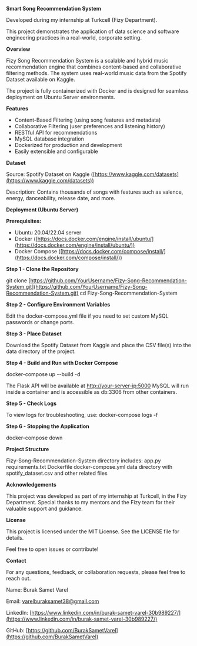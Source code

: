 **Smart Song Recommendation System**

Developed during my internship at Turkcell (Fizy Department).

This project demonstrates the application of data science and software engineering practices in a real-world, corporate setting.

**Overview**

Fizy Song Recommendation System is a scalable and hybrid music recommendation engine that combines content-based and collaborative filtering methods. The system uses real-world music data from the Spotify Dataset available on Kaggle.

The project is fully containerized with Docker and is designed for seamless deployment on Ubuntu Server environments.

**Features**

* Content-Based Filtering (using song features and metadata)
* Collaborative Filtering (user preferences and listening history)
* RESTful API for recommendations
* MySQL database integration
* Dockerized for production and development
* Easily extensible and configurable

**Dataset**

Source: Spotify Dataset on Kaggle ([https://www.kaggle.com/datasets](https://www.kaggle.com/datasets))

Description: Contains thousands of songs with features such as valence, energy, danceability, release date, and more.

**Deployment (Ubuntu Server)**

**Prerequisites:**

* Ubuntu 20.04/22.04 server
* Docker ([https://docs.docker.com/engine/install/ubuntu/](https://docs.docker.com/engine/install/ubuntu/))
* Docker Compose ([https://docs.docker.com/compose/install/](https://docs.docker.com/compose/install/))

**Step 1 - Clone the Repository**

git clone [https://github.com/YourUsername/Fizy-Song-Recommendation-System.git](https://github.com/YourUsername/Fizy-Song-Recommendation-System.git)
cd Fizy-Song-Recommendation-System

**Step 2 - Configure Environment Variables**

Edit the docker-compose.yml file if you need to set custom MySQL passwords or change ports.

**Step 3 - Place Dataset**

Download the Spotify Dataset from Kaggle and place the CSV file(s) into the data directory of the project.

**Step 4 - Build and Run with Docker Compose**

docker-compose up --build -d

The Flask API will be available at [http://your-server-ip:5000](http://your-server-ip:5000)
MySQL will run inside a container and is accessible as db:3306 from other containers.

**Step 5 - Check Logs**

To view logs for troubleshooting, use:
docker-compose logs -f

**Step 6 - Stopping the Application**

docker-compose down

**Project Structure**

Fizy-Song-Recommendation-System directory includes:
app.py
requirements.txt
Dockerfile
docker-compose.yml
data directory with spotify\_dataset.csv
and other related files

**Acknowledgements**

This project was developed as part of my internship at Turkcell, in the Fizy Department.
Special thanks to my mentors and the Fizy team for their valuable support and guidance.

**License**

This project is licensed under the MIT License. See the LICENSE file for details.

Feel free to open issues or contribute!

**Contact**

For any questions, feedback, or collaboration requests, please feel free to reach out.

Name: Burak Samet Varel

Email: [varelburaksamet38@gmail.com](mailto:varelburaksamet38@gmail.com)

LinkedIn: [https://www.linkedin.com/in/burak-samet-varel-30b989227/](https://www.linkedin.com/in/burak-samet-varel-30b989227/)

GitHub: [https://github.com/BurakSametVarel](https://github.com/BurakSametVarel)
